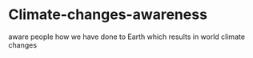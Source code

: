 # Climate-changes-awareness
aware people how we have done to Earth which results in world climate changes
